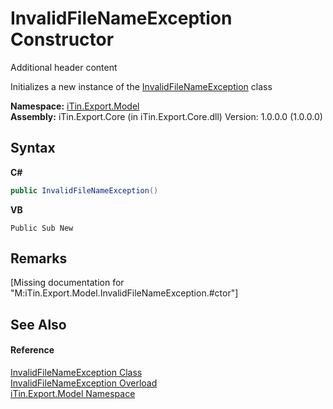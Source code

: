 # InvalidFileNameException Constructor 
Additional header content 

Initializes a new instance of the <a href="57a82506-0571-26d0-d298-f672e09a5937">InvalidFileNameException</a> class

**Namespace:**&nbsp;<a href="ef57ffcc-e95e-b212-5a46-9aa6f5a3511f">iTin.Export.Model</a><br />**Assembly:**&nbsp;iTin.Export.Core (in iTin.Export.Core.dll) Version: 1.0.0.0 (1.0.0.0)

## Syntax

**C#**<br />
``` C#
public InvalidFileNameException()
```

**VB**<br />
``` VB
Public Sub New
```


## Remarks
\[Missing <remarks> documentation for "M:iTin.Export.Model.InvalidFileNameException.#ctor"\]

## See Also


#### Reference
<a href="57a82506-0571-26d0-d298-f672e09a5937">InvalidFileNameException Class</a><br /><a href="f0af2ec4-457e-3f59-be4a-0d1b4a716193">InvalidFileNameException Overload</a><br /><a href="ef57ffcc-e95e-b212-5a46-9aa6f5a3511f">iTin.Export.Model Namespace</a><br />